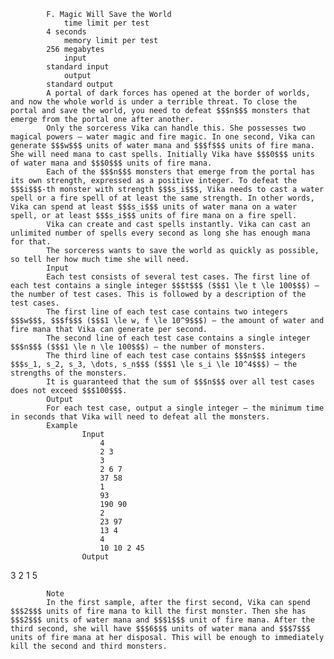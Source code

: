 			F. Magic Will Save the World
				time limit per test
			4 seconds
				memory limit per test
			256 megabytes
				input
			standard input
				output
			standard output
			A portal of dark forces has opened at the border of worlds, and now the whole world is under a terrible threat. To close the portal and save the world, you need to defeat $$$n$$$ monsters that emerge from the portal one after another.
			Only the sorceress Vika can handle this. She possesses two magical powers — water magic and fire magic. In one second, Vika can generate $$$w$$$ units of water mana and $$$f$$$ units of fire mana. She will need mana to cast spells. Initially Vika have $$$0$$$ units of water mana and $$$0$$$ units of fire mana.
			Each of the $$$n$$$ monsters that emerge from the portal has its own strength, expressed as a positive integer. To defeat the $$$i$$$-th monster with strength $$$s_i$$$, Vika needs to cast a water spell or a fire spell of at least the same strength. In other words, Vika can spend at least $$$s_i$$$ units of water mana on a water spell, or at least $$$s_i$$$ units of fire mana on a fire spell.
			Vika can create and cast spells instantly. Vika can cast an unlimited number of spells every second as long she has enough mana for that.
			The sorceress wants to save the world as quickly as possible, so tell her how much time she will need.
			Input
			Each test consists of several test cases. The first line of each test contains a single integer $$$t$$$ ($$$1 \le t \le 100$$$) — the number of test cases. This is followed by a description of the test cases.
			The first line of each test case contains two integers $$$w$$$, $$$f$$$ ($$$1 \le w, f \le 10^9$$$) — the amount of water and fire mana that Vika can generate per second.
			The second line of each test case contains a single integer $$$n$$$ ($$$1 \le n \le 100$$$) — the number of monsters.
			The third line of each test case contains $$$n$$$ integers $$$s_1, s_2, s_3, \dots, s_n$$$ ($$$1 \le s_i \le 10^4$$$) — the strengths of the monsters.
			It is guaranteed that the sum of $$$n$$$ over all test cases does not exceed $$$100$$$.
			Output
			For each test case, output a single integer — the minimum time in seconds that Vika will need to defeat all the monsters.
			Example
					Input
						4
						2 3
						3
						2 6 7
						37 58
						1
						93
						190 90
						2
						23 97
						13 4
						4
						10 10 2 45
					Output
					
3
2
1
5

			Note
			In the first sample, after the first second, Vika can spend $$$2$$$ units of fire mana to kill the first monster. Then she has $$$2$$$ units of water mana and $$$1$$$ unit of fire mana. After the third second, she will have $$$6$$$ units of water mana and $$$7$$$ units of fire mana at her disposal. This will be enough to immediately kill the second and third monsters.
